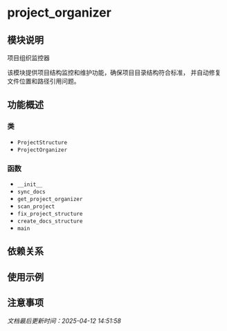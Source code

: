 # project_organizer

## 模块说明
项目组织监控器

该模块提供项目结构监控和维护功能，确保项目目录结构符合标准，
并自动修复文件位置和路径引用问题。

## 功能概述

### 类

- `ProjectStructure`
- `ProjectOrganizer`

### 函数

- `__init__`
- `sync_docs`
- `get_project_organizer`
- `scan_project`
- `fix_project_structure`
- `create_docs_structure`
- `main`

## 依赖关系

## 使用示例

## 注意事项

*文档最后更新时间：2025-04-12 14:51:58*
